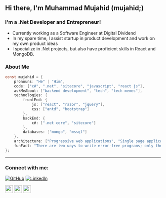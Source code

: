 ## Hi there, I'm Muhammad Mujahid (mujahid;)

### I'm a .Net Developer and Entrepreneur!
- Currently working as a Software Engineer at Digital Dividend
- In my spare time, I assist startup in product development and work on my own product ideas
- I specialize in .Net projects, but also have proficient skills in React and MongoDB.

### About Me

```c#
const mujahid = {
    pronouns: "He" | "Him",
    code: ["c#", ".net", "sitecore", "javascript", "react js"],
    askMeAbout: ["backend development", "tech", "tech memes"],
    technologies: {
        frontEnd: {
            js: ["react", "razor", "jquery"],
            css: ["antd", "bootstrap"]
        },
        backEnd: {
            c#: [".net core", "sitecore"]
        },
        databases: ["mongo", "mssql"]
    },
    architecture: ["Progressive web applications", "Single page applications"],
    funFact: "There are two ways to write error-free programs; only the third one works"
};
```

---
### Connect with me:
<a title="Github" href="https://github.com/mujahidxt"><img src="https://img.shields.io/github/followers/mujahidxt.svg?label=GitHub&style=social" alt="GitHub"></a>
<a title="LinkedIn" href="https://www.linkedin.com/in/mujahidxt/"><img src="https://img.shields.io/badge/LinkedIn--_.svg?style=social&logo=linkedin" alt="LinkedIn"></a>


<p><a href="https://www.twitter.com/mujahidxt"><img src="https://img.shields.io/badge/twitter-%231DA1F2.svg?&style=for-the-badge&logo=twitter&logoColor=white" height=25></a> <a href="https://www.linkedin.com/in/mujahidxt"><img src="https://img.shields.io/badge/linkedin-%230077B5.svg?&style=for-the-badge&logo=linkedin&logoColor=white" height=25></a> <a href="https://www.instagram.com/mujahidxt/"><img src="https://img.shields.io/badge/instagram-%23E4405F.svg?&style=for-the-badge&logo=instagram&logoColor=white" height=25></a></p>
